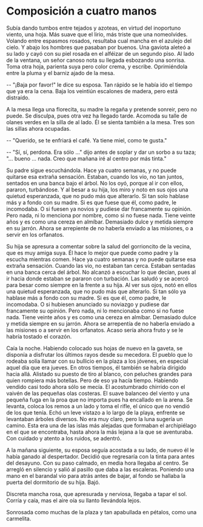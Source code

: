 # Composición a cuatro manos
<!-- A Amanda -->

Subía dando tumbos entre tejados y azoteas, en virtud del inoportuno
viento, una hoja. Más suave que el lirio, más triste que una
nomeolvides. Volando entre espasmos rosados, resultaba cual mancha en
el azulejo del cielo. Y abajo los hombres que pasaban por buenos. Una
gaviota aleteó a su lado y cayó con su piel rosada en el alféizar de
un segundo piso. Al lado de la ventana, un señor canoso nota su
llegada esbozando una sonrisa. Toma otra hoja, parienta suya pero
color crema, y escribe. Oprimiéndola entre la pluma y el barniz ajado
de la mesa.

-- "¡Baja por favor!" le dice su esposa. Tan rápido se le había ido el
tiempo que ya era la cena. Baja los veintiún escalones de madera, pero
está distraído.

A la mesa llega una florecita, su madre la regaña y pretende sonreir,
pero no puede. Se disculpa, pues otra vez ha llegado tarde. Acomoda su
talle de olanes verdes en la silla de al lado. Él se sienta también a
la mesa. Tres son las sillas ahora ocupadas.

-- "Querido, se te enfriará el café. Ya tiene miel, como te gusta."

-- "Sí, sí, perdona. Era sólo ..." dijo antes de soplar y dar un sorbo
a su taza; "... bueno ... nada. Creo que mañana iré al centro por más
tinta."

Su padre sigue escuchándola. Hace ya cuatro semanas, y no puede
quitarse esa extraña sensación.  Estaban, cuando los vio, no tan
juntos, sentados en una banca bajo el árbol. No los oyó, porque al ir
con ellos, pararon, turbándose. Y al besar a su hija, los miro y noto
en sus ojos una quietud esperanzada, que no pudo más que alterarlo. Si
tan solo hablase más y a fondo con su madre. Si es que fuese que él,
como padre, le incomodaba. O si fuesen ya novios y pudiese dar
francamente su opinión. Pero nada, ni lo menciona por nombre, como si
no fuese nada. Tiene veinte años y es como una cereza en almíbar.
Demasiado dulce y metida siempre en su jarrón. Ahora se arrepiente de
no haberla enviado a las misiones, o a servir en los orfanatos.

Su hija se apresura a comentar sobre la salud del gorrioncito de la
vecina, que es muy amiga suya. Él hace lo mejor que puede como padre y
la escucha mientras comen. Hace ya cuatro semanas y no puede quitarse
esa extraña sensación. Cuando las vio, no estaban tan cerca. Estaban
sentadas en una banca cerca del árbol. No alcanzó a escuchar lo que
decían, pues al ir hacia donde estaban se pararon con turbación. Las
saludó y se acercó para besar como siempre en la frente a su hija. Al
ver sus ojos, notó en ellos una quietud esperanzada, que no pudo más
que alterarlo. Si tan sólo ya hablase más a fondo con su madre. Si es
que él, como padre, le incomodaba. O si hubiesen anunciado su noviazgo
y pudiese dar francamente su opinión. Pero nada, ni lo mencionaba como
si no fuese nada. Tiene veinte años y es como una cereza en almíbar.
Demasiado dulce y metida siempre en su jarrón. Ahora se arrepentía de
no haberla enviado a las misiones o a servir en los orfanatos. Acaso
sería ahora fruto y se le habría tostado el corazón.

Caía la noche. Habiendo colocado sus hojas de nuevo en la gaveta, se
disponía a disfrutar los últimos rayos desde su mecedora. El pueblo
que lo rodeaba solía llamar con su bullicio en la plaza a los jóvenes,
en especial aquel día que era jueves. En otros tiempos, él también se
habría dirigido hacia allá. Alistado su puesto de tiro al blanco, con
peluches grandes para quien rompiera más botellas. Pero de eso ya
hacía tiempo. Habiendo vendido casi todo ahora sólo se mecía. El
acostumbrado chirrido con el vaivén de las pequeñas olas costeras. El
suave balanceo del viento y una pequeña fuga en la proa que no importa
pues ha encallado en la arena. Se levanta, coloca los remos a un lado y
toma el rifle, el único que no vendió de los que tenía. Echó un leve
vistazo a lo largo de la playa, enfrente se levantaban árboles
diversos. No era muy claro, pero la luna sugería un camino. Esta era
una de las islas más alejadas que formaban el archipiélago en el que
se encontraba, hasta ahora la más lejana a la que se aventuraba. Con
cuidado y atento a los ruidos, se adentró.

A la mañana siguiente, su esposa seguía acostada a su lado, de nuevo
él le había ganado al despertador. Decidió que regresaría con la tinta
para antes del desayuno. Con su paso calmado, en media hora llegaba al
centro. Se arregló en silencio y salió al pasillo que daba a las
escaleras. Poniendo una mano en el barandal vio para atrás antes de
bajar, al fondo se hallaba la puerta del dormitorio de su hija. Bajó.

Discreta mancha rosa, que apresurada y nerviosa, llegaba a tapar el
sol. Corría y caía, mas el aire oía su llanto llevándola lejos.

Sonrosada como muchas de la plaza y tan apabullada en pétalos, como
una carmelita.
